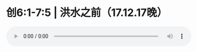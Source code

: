 # 创6:1-7:5 | 洪水之前（17.12.17晚）

<audio style="width: 100%;" preload="false" controls controlslist="nodownload"><source src="//cdn.wechat.edu.pl/audio/mp3/old/18128.mp3" type="audio/mpeg">Your browser does not support the audio element.</audio>


